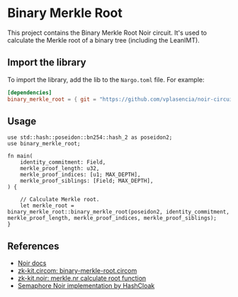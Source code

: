 # Binary Merkle Root

This project contains the Binary Merkle Root Noir circuit. It's used to calculate the Merkle root of a binary tree (including the LeanIMT).

## Import the library

To import the library, add the lib to the `Nargo.toml` file. For example:

```toml
[dependencies]
binary_merkle_root = { git = "https://github.com/vplasencia/noir-circuits", tag = "main", directory = "circuits/binary_merkle_root" }
```

## Usage

```nr
use std::hash::poseidon::bn254::hash_2 as poseidon2;
use binary_merkle_root;

fn main(
    identity_commitment: Field,
    merkle_proof_length: u32, 
    merkle_proof_indices: [u1; MAX_DEPTH], 
    merkle_proof_siblings: [Field; MAX_DEPTH], 
) {

    // Calculate Merkle root.
    let merkle_root = binary_merkle_root::binary_merkle_root(poseidon2, identity_commitment, merkle_proof_length, merkle_proof_indices, merkle_proof_siblings);
}
```

## References

- [Noir docs](https://noir-lang.org/)
- [zk-kit.circom: binary-merkle-root.circom](https://github.com/privacy-scaling-explorations/zk-kit.circom/blob/main/packages/binary-merkle-root/src/binary-merkle-root.circom)
- [zk-kit.noir: merkle.nr calculate root function](https://github.com/privacy-scaling-explorations/zk-kit.noir/blob/main/packages/merkle-trees/src/merkle.nr#L76)
- [Semaphore Noir implementation by HashCloak](https://github.com/hashcloak/semaphore-noir)
